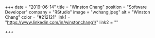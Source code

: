 +++
date = "2019-06-14"
title = "Winston Chang"
position = "Software Developer"
company = "RStudio"
image = "wchang.jpeg"
alt = "Winston Chang"
color = "#212121"
link1 = "https://www.linkedin.com/in/winstonchang1/"
link2 = ""

+++
